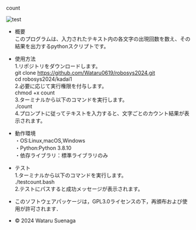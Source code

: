 count

![test](https://github.com/Wataruo619/robosys2024/actions/workflows/test.yml/badge.svg)

- 概要  
このプログラムは、入力されたテキスト内の各文字の出現回数を数え、その結果を出力するpythonスクリプトです。

- 使用方法  
1.リポジトリをダウンロードします。  
git clone https://github.com/Wataru0619/robosys2024.git  
cd robosys2024/kadai1  
2.必要に応じて実行権限を付与します。  
chmod +x count  
3.ターミナルから以下のコマンドを実行します。  
./count  
4.プロンプトに従ってテキストを入力すると、文字ごとのカウント結果が表示されます。

- 動作環境  
・OS:Linux,macOS,Windows  
・Python:Python 3.8.10  
・依存ライブラリ：標準ライブラリのみ

- テスト  
1.ターミナルから以下のコマンドを実行します。  
./testcount.bash  
2.テストにパスすると成功メッセージが表示されます。


- このソフトウェアパッケージは，GPL3.0ライセンスの下，再頒布および使用が許可されます．
- © 2024 Wataru Suenaga 

